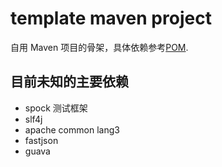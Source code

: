 # template maven project
自用 Maven 项目的骨架，具体依赖参考[POM](https://github.com/moqimoqidea/template-maven-project/blob/master/pom.xml).

## 目前未知的主要依赖

* spock 测试框架
* slf4j
* apache common lang3
* fastjson
* guava
